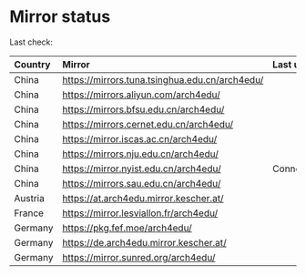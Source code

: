 <script src="./time.js"></script>
# Mirror status
Last check: <script type="text/javascript">localize(1724498225.6932404);</script>

|Country|Mirror|Last update|
|:------|:-----|:----------|
|China|https://mirrors.tuna.tsinghua.edu.cn/arch4edu/|<script type="text/javascript">localize(1724481612);</script>|
|China|https://mirrors.aliyun.com/arch4edu/|<script type="text/javascript">localize(1724438287);</script>|
|China|https://mirrors.bfsu.edu.cn/arch4edu/|<script type="text/javascript">localize(1724438287);</script>|
|China|https://mirrors.cernet.edu.cn/arch4edu/|<script type="text/javascript">localize(1724481612);</script>|
|China|https://mirror.iscas.ac.cn/arch4edu/|<script type="text/javascript">localize(1724481612);</script>|
|China|https://mirrors.nju.edu.cn/arch4edu/|<script type="text/javascript">localize(1724438287);</script>|
|China|https://mirror.nyist.edu.cn/arch4edu/|ConnectionError|
|China|https://mirrors.sau.edu.cn/arch4edu/|<script type="text/javascript">localize(1724438287);</script>|
|Austria|https://at.arch4edu.mirror.kescher.at/|<script type="text/javascript">localize(1724481612);</script>|
|France|https://mirror.lesviallon.fr/arch4edu/|<script type="text/javascript">localize(1724438287);</script>|
|Germany|https://pkg.fef.moe/arch4edu/|<script type="text/javascript">localize(1724481612);</script>|
|Germany|https://de.arch4edu.mirror.kescher.at/|<script type="text/javascript">localize(1724481612);</script>|
|Germany|https://mirror.sunred.org/arch4edu/|<script type="text/javascript">localize(1724481612);</script>|

<script src="./tablefilter/tablefilter.js"></script>
<script src="./table.js"></script>
